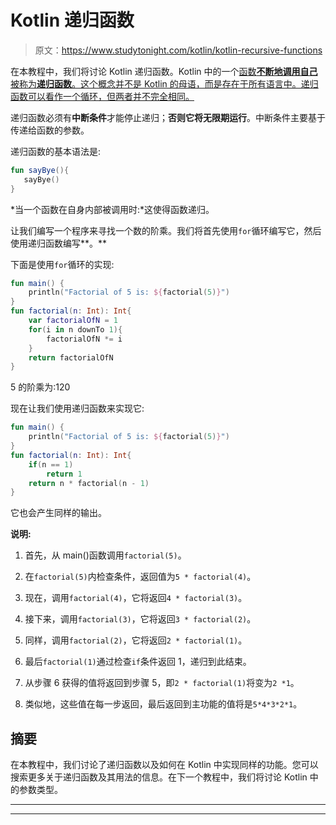 # Kotlin 递归函数

> 原文：<https://www.studytonight.com/kotlin/kotlin-recursive-functions>

在本教程中，我们将讨论 Kotlin 递归函数。Kotlin 中的一个[函数**不断地调用自己**被称为**递归函数**。这个概念并不是 Kotlin 的母语，而是存在于所有语言中。递归函数可以看作一个循环，但两者并不完全相同。](https://www.studytonight.com/kotlin/kotlin-userdefined-functions)

递归函数必须有**中断条件**才能停止递归；**否则它将无限期运行**。中断条件主要基于传递给函数的参数。

递归函数的基本语法是:

```kt
fun sayBye(){
   sayBye()
}
```

*当一个函数在自身内部被调用时:*这使得函数递归。

让我们编写一个程序来寻找一个数的阶乘。我们将首先使用`for`循环编写它，然后使用递归函数编写**。**

下面是使用`for`循环的实现:

```kt
fun main() {
    println("Factorial of 5 is: ${factorial(5)}")
}
fun factorial(n: Int): Int{
    var factorialOfN = 1
    for(i in n downTo 1){
        factorialOfN *= i
    }
    return factorialOfN
}
```

5 的阶乘为:120

现在让我们使用递归函数来实现它:

```kt
fun main() {
    println("Factorial of 5 is: ${factorial(5)}")
}
fun factorial(n: Int): Int{
    if(n == 1)
        return 1
    return n * factorial(n - 1)
}
```

它也会产生同样的输出。

**说明:**

1.  首先，从 main()函数调用`factorial(5)`。

2.  在`factorial(5)`内检查条件，返回值为`5 * factorial(4)`。

3.  现在，调用`factorial(4)`，它将返回`4 * factorial(3)`。

4.  接下来，调用`factorial(3)`，它将返回`3 * factorial(2)`。

5.  同样，调用`factorial(2)`，它将返回`2 * factorial(1)`。

6.  最后`factorial(1)`通过检查`if`条件返回 1，递归到此结束。

7.  从步骤 6 获得的值将返回到步骤 5，即`2 * factorial(1)`将变为`2 *1`。

8.  类似地，这些值在每一步返回，最后返回到主功能的值将是`5*4*3*2*1`。

## 摘要

在本教程中，我们讨论了递归函数以及如何在 Kotlin 中实现同样的功能。您可以搜索更多关于递归函数及其用法的信息。在下一个教程中，我们将讨论 Kotlin 中的参数类型。

* * *

* * *